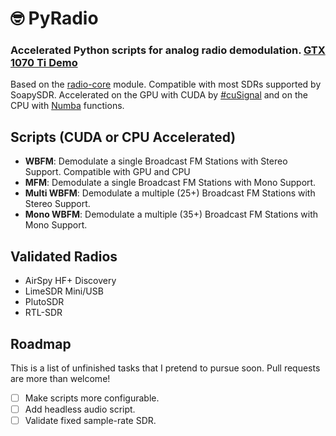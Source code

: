 # 🤓 PyRadio
### Accelerated Python scripts for analog radio demodulation. [GTX 1070 Ti Demo](https://twitter.com/luigifcruz/status/1218739374717833216?s=20)
Based on the [radio-core](https://github.com/luigifreitas/radio-core) module. Compatible with most SDRs supported by SoapySDR. Accelerated on the GPU with CUDA by [#cuSignal](https://github.com/rapidsai/cusignal) and on the CPU with [Numba](https://numba.pydata.org/) functions.

## Scripts (CUDA or CPU Accelerated)
- **WBFM**: Demodulate a single Broadcast FM Stations with Stereo Support. Compatible with GPU and CPU
- **MFM**: Demodulate a single Broadcast FM Stations with Mono Support.
- **Multi WBFM**: Demodulate a multiple (25+) Broadcast FM Stations with Stereo Support.
- **Mono WBFM**: Demodulate a multiple (35+) Broadcast FM Stations with Mono Support.

## Validated Radios
- AirSpy HF+ Discovery
- LimeSDR Mini/USB
- PlutoSDR
- RTL-SDR

## Roadmap
This is a list of unfinished tasks that I pretend to pursue soon. Pull requests are more than welcome!
- [ ] Make scripts more configurable.
- [ ] Add headless audio script.
- [ ] Validate fixed sample-rate SDR.
